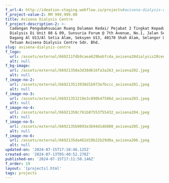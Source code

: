 ```yaml
---
f_url-4: http://ideation-staging.webflow.io/projects#avisena-dialysis-centre
f_project-value-2: RM 999,999.00
title: Avisena Dialysis Centre
f_project-description-2: >-
  Cadangan Pengubahsuaian Ruang Dalaman Kedai/ Pejabat 2 Tingkat Kepada Pusat
  Dialysis Di Unit 08 & 09, Sunsuria Forum @ 7th Avenue, No.1, Jalan Setia
  Dagang Al U13/Al Setia Alam, Seksyen U13, 40170 Shah Alam, Selangor Untuk
  Tetuan Avisena Dialysis Centre Sdn. Bhd.
slug: avisena-dialysis-centre
f_logo:
  url: /assets/external/669211fdb9caea629bebfc4a_avisena20dialysis20center.png
  alt: null
f_bg-image:
  url: /assets/external/66921350a3d38d616fa3a263_avisena202.jpeg
  alt: null
f_image-no-2:
  url: /assets/external/669213513938d1b973e7bccc_avisena201.jpeg
  alt: null
f_image-no-3:
  url: /assets/external/66921353218e3c890b47586d_avisena203.jpeg
  alt: null
f_image-no-4:
  url: /assets/external/66921358c761b87553f55432_avisena204.jpeg
  alt: null
f_image-no-5:
  url: /assets/external/6692135b9093e3b94d14b080_avisena205.jpeg
  alt: null
f_image-no-6:
  url: /assets/external/6692135da462d19b22b29d0a_avisena206.jpeg
  alt: null
updated-on: '2024-07-15T17:10:46.125Z'
created-on: '2024-07-13T05:40:52.278Z'
published-on: '2024-07-15T17:11:50.146Z'
f_order: 19
layout: '[projects].html'
tags: projects
---
```



